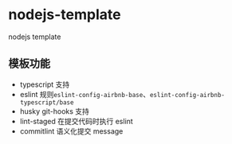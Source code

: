 # nodejs-template

nodejs template

## 模板功能

- typescript 支持
- eslint 规则`eslint-config-airbnb-base`、`eslint-config-airbnb-typescript/base`
- husky git-hooks 支持
- lint-staged 在提交代码时执行 eslint
- commitlint 语义化提交 message
